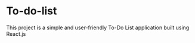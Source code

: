 # To-do-list
This project is a simple and user-friendly To-Do List application built using React.js
